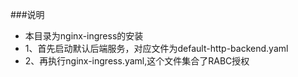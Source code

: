 ###说明
+ 本目录为nginx-ingress的安装
+ 1、首先启动默认后端服务，对应文件为default-http-backend.yaml
+ 2、再执行nginx-ingress.yaml,这个文件集合了RABC授权